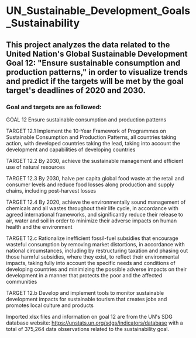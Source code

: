 # UN_Sustainable_Development_Goals_Sustainability



## This project analyzes the data related to the United Nation's Global Sustainable Development Goal 12: "Ensure sustainable consumption and production patterns," in order to visualize trends and predict if the targets will be met by the goal target's deadlines of 2020 and 2030.


### Goal and targets are as followed:

GOAL 12
  Ensure sustainable consumption and production patterns

TARGET 12.1
  Implement the 10-Year Framework of Programmes on Sustainable Consumption and Production Patterns, all countries taking action, with developed countries taking the lead, taking into account the development and capabilities of developing countries

TARGET 12.2
  By 2030, achieve the sustainable management and efficient use of natural resources

TARGET 12.3
  By 2030, halve per capita global food waste at the retail and consumer levels and reduce food losses along production and supply chains, including post-harvest losses

TARGET 12.4
  By 2020, achieve the environmentally sound management of chemicals and all wastes throughout their life cycle, in accordance with agreed international frameworks, and significantly reduce their release to air, water and soil in order to minimize their adverse impacts on human health and the environment

TARGET 12.c
  Rationalize inefficient fossil-fuel subsidies that encourage wasteful consumption by removing market distortions, in accordance with national circumstances, including by restructuring taxation and phasing out those harmful subsidies, where they exist, to reflect their environmental impacts, taking fully into account the specific needs and conditions of developing countries and minimizing the possible adverse impacts on their development in a manner that protects the poor and the affected communities

TARGET 12.b
  Develop and implement tools to monitor sustainable development impacts for sustainable tourism that creates jobs and promotes local culture and products


Imported xlsx files and information on goal 12 are from the UN's SDG database website: https://unstats.un.org/sdgs/indicators/database with a total of 375,264 data observations related to the sustainability goal.